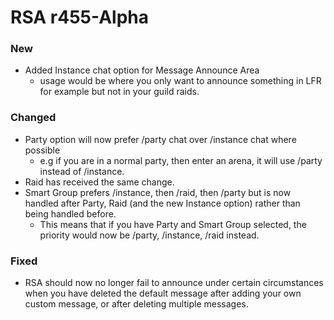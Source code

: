 # RSA r455-Alpha
### New
* Added Instance chat option for Message Announce Area
   * usage would be where you only want to announce something in LFR for example but not in your guild raids.
### Changed
* Party option will now prefer /party chat over /instance chat where possible
    * e.g if you are in a normal party, then enter an arena, it will use /party instead of /instance.
* Raid has received the same change.
* Smart Group prefers /instance, then /raid, then /party but is now handled after Party, Raid (and the new Instance option) rather than being handled before.
   * This means that if you have Party and Smart Group selected, the priority would now be /party, /instance, /raid instead.
### Fixed
* RSA should now no longer fail to announce under certain circumstances when you have deleted the default message after adding your own custom message, or after deleting multiple messages.
